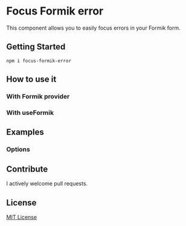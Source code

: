 # Focus Formik error

This component allows you to easily focus errors in your Formik form.

## Getting Started

`npm i focus-formik-error`

## How to use it

### With Formik provider

### With useFormik

## Examples

### Options

## Contribute

I actively welcome pull requests.

## License

[MIT License](./LICENSE.md)

